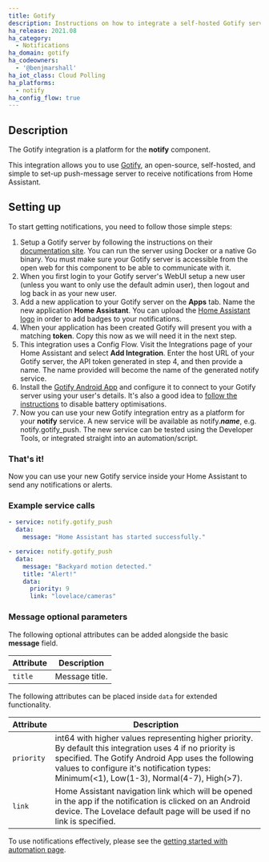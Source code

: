 ```yaml
---
title: Gotify
description: Instructions on how to integrate a self-hosted Gotify service with your Home Assistant notifications.
ha_release: 2021.08
ha_category:
  - Notifications
ha_domain: gotify
ha_codeowners:
  - '@benjmarshall'
ha_iot_class: Cloud Polling
ha_platforms:
  - notify
ha_config_flow: true
---
```


## Description

The Gotify integration is a platform for the **notify** component.

This integration allows you to use [Gotify](https://gotify.net/), an open-source, self-hosted, and simple to set-up push-message server to receive notifications from Home Assistant.

## Setting up

To start getting notifications, you need to follow those simple steps:

1. Setup a Gotify server by following the instructions on their [documentation site](https://gotify.net/docs/install). You can run the server using Docker or a native Go binary. You must make sure your Gotify server is accessible from the open web for this component to be able to communicate with it.
2. When you first login to your Gotify server's WebUI setup a new user (unless you want to only use the default admin user), then logout and log back in as your new user.
3. Add a new application to your Gotify server on the **Apps** tab. Name the new application **Home Assistant**. You can upload the [Home Assistant logo](https://github.com/home-assistant/brands/raw/master/core_integrations/_homeassistant/icon.png) in order to add badges to your notifications.
4. When your application has been created Gotify will present you with a matching **token**. Copy this now as we will need it in the next step.
5. This integration uses a Config Flow. Visit the Integrations page of your Home Assistant and select **Add Integration**. Enter the host URL of your Gotify server, the API token generated in step 4, and then provide a name. The name provided will become the name of the generated notify service.
6. Install the [Gotify Android App](https://github.com/gotify/android) and configure it to connect to your Gotify server using your user's details. It's also a good idea to [follow the instructions](https://github.com/gotify/android#disable-battery-optimization) to disable battery optimisations.
7. Now you can use your new Gotify integration entry as a platform for your **notify** service. A new service will be available as notify.***name***, e.g. notify.gotify_push. The new service can be tested using the Developer Tools, or integrated straight into an automation/script.

### That's it!

Now you can use your new Gotify service inside your Home Assistant to send any notifications or alerts.

### Example service calls

```yaml
- service: notify.gotify_push
  data:
    message: "Home Assistant has started successfully."
```

```yaml
- service: notify.gotify_push
  data:
    message: "Backyard motion detected."
    title: "Alert!"
    data:
      priority: 9
      link: "lovelace/cameras"
```

### Message optional parameters

The following optional attributes can be added alongside the basic **message** field.

| Attribute  | Description
| ---------- | -----------
| `title`    | Message title.

The following attributes can be placed inside `data` for extended functionality.

| Attribute  | Description
| ---------- | -----------
| `priority` | int64 with higher values representing higher priority. By default this integration uses 4 if no priority is specified. The Gotify Android App uses the following values to configure it's notification types: Minimum(<1), Low(1-3), Normal(4-7), High(>7).
| `link`   | Home Assistant navigation link which will be opened in the app if the notification is clicked on an Android device. The Lovelace default page will be used if no link is specified.

To use notifications effectively, please see the [getting started with automation page](/getting-started/automation/).
